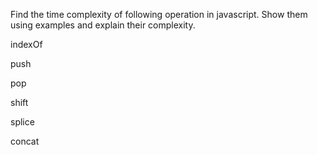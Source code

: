 Find the time complexity of following operation in javascript. Show them using examples and explain their complexity.

indexOf

push

pop

shift

splice

concat




